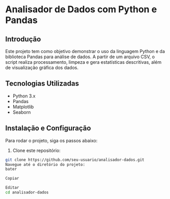 # Analisador de Dados com Python e Pandas

## Introdução

Este projeto tem como objetivo demonstrar o uso da linguagem Python e da biblioteca Pandas para análise de dados. A partir de um arquivo CSV, o script realiza processamento, limpeza e gera estatísticas descritivas, além de visualização gráfica dos dados.

## Tecnologias Utilizadas

- Python 3.x
- Pandas
- Matplotlib
- Seaborn

## Instalação e Configuração

Para rodar o projeto, siga os passos abaixo:

1. Clone este repositório:

```bash
git clone https://github.com/seu-usuario/analisador-dados.git
Navegue até o diretório do projeto:
bater

Copiar

Editar
cd analisador-dados

